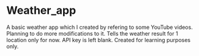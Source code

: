 # Weather_app

A basic weather app which I created by refering to some YouTube videos. Planning to do more modifications to it.
Tells the weather result for 1 location only for now.
API key is left blank.
Created for learning purposes only.
